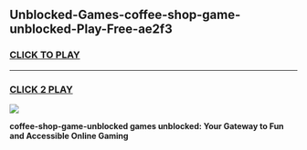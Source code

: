
## Unblocked-Games-coffee-shop-game-unblocked-Play-Free-ae2f3
<h3>
<a href="https://premium76.site?title=coffee-shop-game-unblocked&ref=23A">CLICK TO PLAY</a></h3>
<hr>

<h3>
<a href="https://premium76.site?title=coffee-shop-game-unblocked&ref=23A">CLICK 2 PLAY</a>
  
</h3>

<a href="https://premium76.site?title=coffee-shop-game-unblocked&ref=23A"><img src="https://clearcache.store/games.png"></a>


**coffee-shop-game-unblocked games unblocked: Your Gateway to Fun and Accessible Online Gaming**
